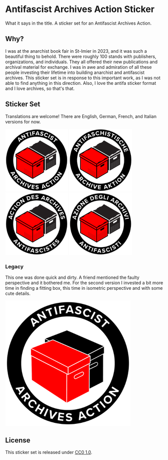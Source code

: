 # Antifascist Archives Action Sticker
What it says in the title. A sticker set for an Antifascist Archives Action.

## Why?
I was at the anarchist book fair in St-Imier in 2023, and it was such a beautiful thing to behold. There were roughly 100 stands with publishers, organizations, and individuals. They all offered their new publications and archival material for exchange. I was in awe and admiration of all these people investing their lifetime into building anarchist and antifascist archives. This sticker set is in response to this important work, as I was not able to find anything in this direction. Also, I love the antifa sticker format and I love archives, so that's that.

## Sticker Set
Translations are welcome! There are English, German, French, and Italian versions for now.

<img src="sticker-set/antifascist-archives-action.png" title="English Sticker" width="200">
<img src="sticker-set/antifaschistische-archive-aktion.png" title="German Sticker" width="200">
<img src="sticker-set/action-des-archives-antifascistes.png" title="French Sticker" width="200">
<img src="sticker-set/azione-degli-archivi-antifascisti.png" title="Italian Sticker" width="200">

### Legacy
This one was done quick and dirty. A friend mentioned the faulty perspective and it bothered me. For the second version I invested a bit more time in finding a fitting box, this time in isometric perspective and with some cute details.

<img src="legacy/antifascist-archives-action.png" title="Antifascist Archives Action v1 English Sticker" width="400">


## License
This sticker set is released under [CC0 1.0](LICENSE).